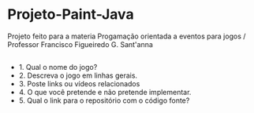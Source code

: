 # Projeto-Paint-Java
Projeto feito para a materia Progamação orientada a eventos para jogos / Professor Francisco Figueiredo G. Sant'anna
##
<ul>
<li>1. Qual o nome do jogo?</li>
<li>2. Descreva o jogo em linhas gerais.</li>
<li>3. Poste links ou vídeos relacionados</li>
<li>4. O que você pretende e não pretende implementar.</li>
<li>5. Qual o link para o repositório com o código fonte?</li>
</ul>
